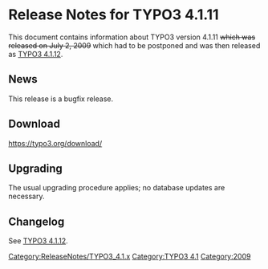 Release Notes for TYPO3 4.1.11
==============================

This document contains information about TYPO3 version 4.1.11 ~~which
was released on July 2, 2009~~ which had to be postponed and was then
released as [TYPO3 4.1.12](TYPO3_4.1.12 "wikilink").

News
----

This release is a bugfix release.

Download
--------

<https://typo3.org/download/>

Upgrading
---------

The usual upgrading procedure applies; no database updates are
necessary.

Changelog
---------

See [TYPO3 4.1.12](TYPO3_4.1.12 "wikilink").

<Category:ReleaseNotes/TYPO3_4.1.x> [Category:TYPO3
4.1](Category:TYPO3_4.1 "wikilink") <Category:2009>
